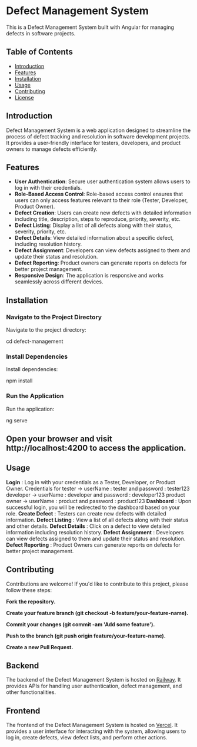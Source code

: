 # Defect Management System

This is a Defect Management System built with Angular for managing defects in software projects.

## Table of Contents

- [Introduction](#introduction)
- [Features](#features)
- [Installation](#installation)
- [Usage](#usage)
- [Contributing](#contributing)
- [License](#license)

## Introduction

Defect Management System is a web application designed to streamline the process of defect tracking and resolution in software development projects. It provides a user-friendly interface for testers, developers, and product owners to manage defects efficiently.

## Features

- **User Authentication**: Secure user authentication system allows users to log in with their credentials.
- **Role-Based Access Control**: Role-based access control ensures that users can only access features relevant to their role (Tester, Developer, Product Owner).
- **Defect Creation**: Users can create new defects with detailed information including title, description, steps to reproduce, priority, severity, etc.
- **Defect Listing**: Display a list of all defects along with their status, severity, priority, etc.
- **Defect Details**: View detailed information about a specific defect, including resolution history.
- **Defect Assignment**: Developers can view defects assigned to them and update their status and resolution.
- **Defect Reporting**: Product owners can generate reports on defects for better project management.
- **Responsive Design**: The application is responsive and works seamlessly across different devices.

## Installation

### Navigate to the Project Directory

Navigate to the project directory:

cd defect-management

### Install Dependencies

Install dependencies:

npm install

### Run the Application

Run the application:

ng serve

## Open your browser and visit http://localhost:4200 to access the application.

## Usage

**Login** : Log in with your credentials as a Tester, Developer, or Product Owner.
            Credentials for tester -> userName : tester and password : tester123
                            developer -> userName : developer and password : developer123
                            product owner -> userName : product and password : product123
**Dashboard** : Upon successful login, you will be redirected to the dashboard based on your role.
**Create Defect** : Testers can create new defects with detailed information.
**Defect Listing** : View a list of all defects along with their status and other details.
**Defect Details** : Click on a defect to view detailed information including resolution history.
**Defect Assignment** : Developers can view defects assigned to them and update their status and resolution.
**Defect Reporting** : Product Owners can generate reports on defects for better project management.


## Contributing

   Contributions are welcome! If you'd like to contribute to this project, please follow these steps:
   
**Fork the repository.**

**Create your feature branch (git checkout -b feature/your-feature-name).**

**Commit your changes (git commit -am 'Add some feature').**

**Push to the branch (git push origin feature/your-feature-name).**

**Create a new Pull Request.**

## Backend

The backend of the Defect Management System is hosted on [Railway](https://defectmanagement-production.up.railway.app/). It provides APIs for handling user authentication, defect management, and other functionalities.

## Frontend

The frontend of the Defect Management System is hosted on [Vercel](https://defect-frontend.vercel.app/). It provides a user interface for interacting with the system, allowing users to log in, create defects, view defect lists, and perform other actions.



